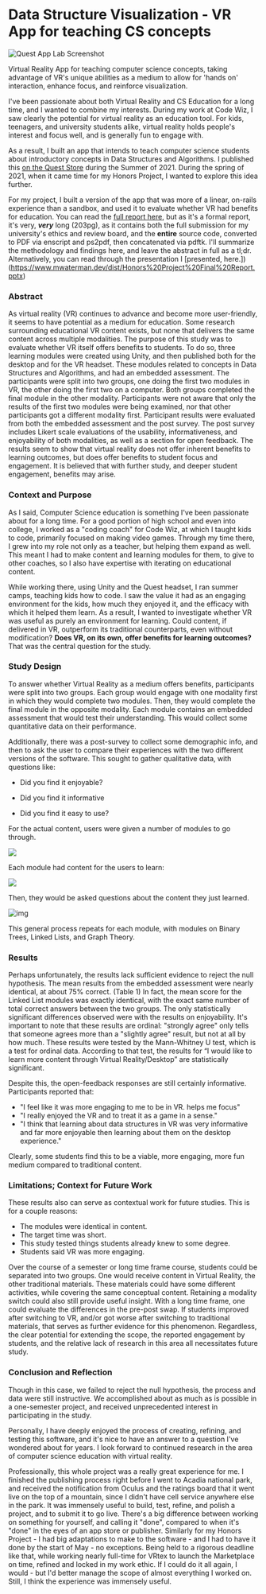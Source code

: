 # Data Structure Visualization - VR App for teaching CS concepts

![Quest App Lab Screenshot](https://i.gyazo.com/b2e602322c1ac5ade0568ab28130d1b3.png)

Virtual Reality App for teaching computer science concepts, taking advantage of VR's unique abilities as a medium to allow for 'hands on' interaction, enhance focus, and reinforce visualization.



I've been passionate about both Virtual Reality and CS Education for a long time, and I wanted to combine my interests. During my work at Code Wiz, I saw clearly the potential for virtual reality as an education tool. For kids, teenagers, and university students alike, virtual reality holds people's interest and focus well, and is generally fun to engage with. 



As a result, I built an app that intends to teach computer science students about introductory concepts in Data Structures and Algorithms. I published this [on the Quest Store](https://www.meta.com/experiences/4172240029502629) during the Summer of 2021. During the spring of 2021, when it came time for my Honors Project, I wanted to explore this idea further.



For my project, I built a version of the app that was more of a linear, on-rails experience than a sandbox, and used it to evaluate whether VR had benefits for education. You can read the [full report here](https://www.mwaterman.dev/dist/Honors%20Report%20Final.pdf), but as it's a formal report, it's very, ***very*** long (203pg), as it contains both the full submission for my university's ethics and review board, and the **entire** source code, converted to PDF via enscript and ps2pdf, then concatenated via pdftk. I'll summarize the methodology and findings here, and leave the abstract in full as a tl;dr. Alternatively, you can read through the presentation I [presented, here.])(https://www.mwaterman.dev/dist/Honors%20Project%20Final%20Report.pptx)



### Abstract

As virtual reality (VR) continues to advance and become more user-friendly, it seems to have potential as a medium for education. Some research surrounding educational VR content exists, but none that delivers the same content across multiple modalities. The purpose of this study was to evaluate whether VR itself offers benefits to students. To do so, three learning modules were created using Unity, and then published both for the desktop and for the VR headset. These modules related to concepts in Data Structures and Algorithms, and had an embedded assessment. The participants were split into two groups, one doing the first two modules in VR, the other doing the first two on a computer. Both groups completed the final module in the other modality. Participants were not aware that only the results of the first two modules were being examined, nor that other participants got a different modality first. Participant results were evaluated from both the embedded assessment and the post survey. The post survey includes Likert scale evaluations of the usability, informativeness, and enjoyability of both modalities, as well as a section for open feedback. The results seem to show that virtual reality does not offer inherent benefits to learning outcomes, but does offer benefits to student focus and engagement. It is believed that with further study, and deeper student engagement, benefits may arise.



### Context and Purpose

As I said, Computer Science education is something I've been passionate about for a long time. For a good portion of high school and even into college, I worked as a "coding coach" for Code Wiz, at which I taught kids to code, primarily focused on making video games. Through my time there, I grew into my role not only as a teacher, but helping them expand as well. This meant I had to make content and learning modules for them, to give to other coaches, so I also have expertise with iterating on educational content.

While working there, using Unity and the Quest headset, I ran summer camps, teaching kids how to code. I saw the value it had as an engaging environment for the kids, how much they enjoyed it, and the efficacy with which it helped them learn. As a result, I wanted to investigate whether VR was useful as purely an environment for learning. Could content, if delivered in VR, outperform its traditional counterparts, even without modification? **Does VR, on its own, offer benefits for learning outcomes?** That was the central question for the study.



### Study Design

To answer whether Virtual Reality as a medium offers benefits, participants were split into two groups. Each group would engage with one modality first in which they would complete two modules. Then, they would complete the final module in the opposite modality. Each module contains an embedded assessment that would test their understanding. This would collect some quantitative data on their performance.

Additionally, there was a post-survey to collect some demographic info, and then to ask the user to compare their experiences with the two different versions of the software. This sought to gather qualitative data, with questions like:

- Did you find it enjoyable? 

- Did you find it informative 
- Did you find it easy to use?

For the actual content, users were given a number of modules to go through.

![](https://i.gyazo.com/48d1708bb63e481a067b030e7f42bdae.png)

Each module had content for the users to learn:

![](https://i.gyazo.com/703cd7ea0cc3bd4a0f661e86c13354ae.png)

Then, they would be asked questions about the content they just learned.

![img](https://i.gyazo.com/fb3efb96c46c7e1ac46701a25afd11fd.png)

This general process repeats for each module, with modules on Binary Trees, Linked Lists, and Graph Theory. 



### Results

Perhaps unfortunately, the results lack sufficient evidence to reject the null hypothesis. The mean results from the embedded assessment were nearly identical, at about 75% correct. (Table 1) In fact, the mean score for the Linked List modules was exactly identical, with the exact same number of total correct answers between the two groups. The only statistically significant differences observed were with the results on enjoyability. It's important to note that these results are ordinal: "strongly agree" only tells that someone agrees more than a "slightly agree" result, but not at all by how much. These results were tested by the Mann-Whitney U test, which is a test for ordinal data. According to that test, the results for “I would like to learn more content through Virtual Reality/Desktop” are statistically significant.

Despite this, the open-feedback responses are still certainly informative. Participants reported that:

-  "I feel like it was more engaging to me to be in VR. helps me focus"
-  "I really enjoyed the VR and to treat it as a game in a sense." 
- "I think that learning about data structures in VR was very informative and far more enjoyable then learning about them on the desktop experience." 

Clearly, some students find this to be a viable, more engaging, more fun medium compared to traditional content.



### Limitations; Context for Future Work

These results also can serve as contextual work for future studies. This is for a couple reasons:

- The modules were identical in content.
- The target time was short.
- This study tested things students already knew to some degree.
- Students said VR was more engaging.

Over the course of a semester or long time frame course, students could be separated into two groups. One would receive content in Virtual Reality, the other traditional materials. These materials could have some different activities, while covering the same conceptual content. Retaining a modality switch could also still provide useful insight. With a long time frame, one could evaluate the differences in the pre-post swap. If students improved after switching to VR, and/or got worse after switching to traditional materials, that serves as further evidence for this phenomenon. Regardless, the clear potential for extending the scope, the reported engagement by students, and the relative lack of research in this area all necessitates future study.



### Conclusion and Reflection

Though in this case, we failed to reject the null hypothesis, the process and data were still instructive. We accomplished about as much as is possible in a one-semester project, and received unprecedented interest in participating in the study. 

Personally, I have deeply enjoyed the process of creating, refining, and testing this software, and it's nice to have an answer to a question I've wondered about for years. I look forward to continued research in the area of computer science education with virtual reality.

Professionally, this whole project was a really great experience for me. I finished the publishing process right before I went to Acadia national park, and received the notification from Oculus and the ratings board that it went live on the top of a mountain, since I didn't have cell service anywhere else in the park. It was immensely useful to build, test, refine, and polish a project, and to submit it to go live. There's a big difference between working on something for yourself, and calling it "done", compared to when it's "done" in the eyes of an app store or publisher. Similarly for my Honors Project - I had big adaptations to make to the software - and I had to have it done by the start of May - no exceptions. Being held to a rigorous deadline like that, while working nearly full-time for VRtex to launch the Marketplace on time, refined and locked in my work ethic. If I could do it all again, I would - but I'd better manage the scope of almost everything I worked on. Still, I think the experience was immensely useful.